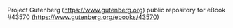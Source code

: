 Project Gutenberg (https://www.gutenberg.org) public repository for eBook #43570 (https://www.gutenberg.org/ebooks/43570)
